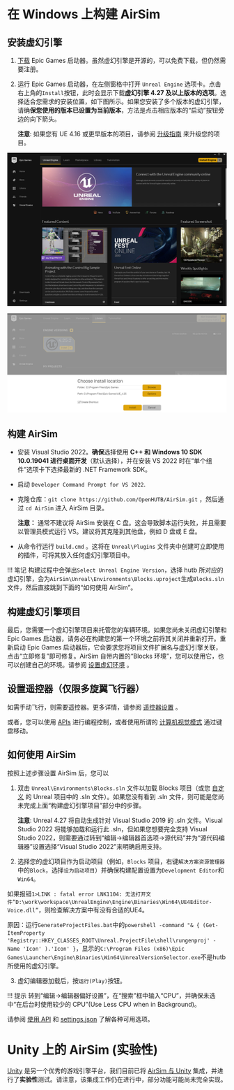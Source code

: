 # 在 Windows 上构建 AirSim

## 安装虚幻引擎

1. [下载](https://www.unrealengine.com/download) Epic Games 启动器。虽然虚幻引擎是开源的，可以免费下载，但仍然需要注册。 
2. 运行 Epic Games 启动器，在左侧窗格中打开 `Unreal Engine` 选项卡。点击右上角的`Install`按钮，此时会显示下载**虚幻引擎 4.27 及以上版本的选项**。选择适合您需求的安装位置，如下图所示。如果您安装了多个版本的虚幻引擎，请确**保您使用的版本已设置为当前版本**，方法是点击相应版本的“启动”按钮旁边的向下箭头。

   **注意**: 如果您有 UE 4.16 或更早版本的项目，请参阅 [升级指南](unreal_upgrade.md) 来升级您的项目。

![Unreal Engine Tab UI Screenshot](images/ue_install.png)

![Unreal Engine Install Location UI Screenshot](images/ue_install_location.png)

## 构建 AirSim
* 安装 Visual Studio 2022。**确保**选择使用 **C++ 和 Windows 10 SDK 10.0.19041 进行桌面开发**（默认选择），并在安装 VS 2022 时在“单个组件”选项卡下选择最新的 .NET Framework SDK。 
* 启动 `Developer Command Prompt for VS 2022`.
* 克隆仓库：`git clone https://github.com/OpenHUTB/AirSim.git` ，然后通过 `cd AirSim` 进入 AirSim 目录。

    **注意：** 通常不建议将 AirSim 安装在 C 盘。这会导致脚本运行失败，并且需要以管理员模式运行 VS。建议将其克隆到其他盘，例如 D 盘或 E 盘。 

* 从命令行运行 `build.cmd` 。这将在 `Unreal\Plugins` 文件夹中创建可立即使用的插件，可将其放入任何虚幻引擎项目中。


!!! 笔记
    构建过程中会弹出`Select Unreal Engine Version`，选择 hutb 所对应的虚幻引擎，会为`AirSim\Unreal\Environments\Blocks.uproject`生成`Blocks.sln`文件，然后直接跳到下面的“如何使用 AirSim”。


## 构建虚幻引擎项目

最后，您需要一个虚幻引擎项目来托管您的车辆环境。如果您尚未关闭虚幻引擎和 Epic Games 启动器，请务必在构建您的第一个环境之前将其关闭并重新打开。重新启动 Epic Games 启动器后，它会要求您将项目文件扩展名与虚幻引擎关联，点击“立即修复”即可修复。AirSim 自带内置的“Blocks 环境”，您可以使用它，也可以创建自己的环境。请参阅 [设置虚幻环境](unreal_proj.md) 。


## 设置遥控器（仅限多旋翼飞行器）

如需手动飞行，则需要遥控器。更多详情，请参阅 [遥控器设置](remote_control.md) 。

或者，您可以使用 [APIs](apis.md) 进行编程控制，或者使用所谓的 [计算机视觉模式](image_apis.md) 通过键盘移动。


## 如何使用 AirSim

按照上述步骤设置 AirSim 后，您可以

1. 双击 `Unreal\Environments\Blocks.sln` 文件以加载 Blocks 项目（或您 [自定义](unreal_custenv.md) 的 Unreal 项目中的 .sln 文件）。如果您没有看到 .sln 文件，则可能是您尚未完成上面“构建虚幻引擎项目”部分中的步骤。 

    **注意**: Unreal 4.27 将自动生成针对 Visual Studio 2019 的 .sln 文件。Visual Studio 2022 将能够加载和运行此 .sln，但如果您想要完全支持 Visual Studio 2022，则需要通过转到“编辑->编辑器首选项->源代码”并为“源代码编辑器”设置选择“Visual Studio 2022”来明确启用支持。

2. 选择您的虚幻项目作为启动项目（例如，`Blocks` 项目，右键`解决方案资源管理器`中的`Block`，选择`设为启动项目`）并确保构建配置设置为`Development Editor`和 `Win64`。

如果报错`1>LINK : fatal error LNK1104: 无法打开文件“D:\work\workspace\UnrealEngine\Engine\Binaries\Win64\UE4Editor-Voice.dll”`，则检查解决方案中有没有合适的UE4。

原因：运行`GenerateProjectFiles.bat`中的`powershell -command "& { (Get-ItemProperty 'Registry::HKEY_CLASSES_ROOT\Unreal.ProjectFile\shell\rungenproj' -Name 'Icon' ).'Icon' }`，显示的`C:\Program Files (x86)\Epic Games\Launcher\Engine\Binaries\Win64\UnrealVersionSelector.exe`不是hutb所使用的虚幻引擎。

3. 虚幻编辑器加载后，按`运行(Play)`按钮。

!!! 提示
    转到“编辑->编辑器偏好设置”，在“搜索”框中输入“CPU”，并确保未选中“在后台时使用较少的 CPU”(Use Less CPU when in Background)。

请参阅 [使用 API](apis.md)  和 [settings.json](settings.md)  了解各种可用选项。

# Unity 上的 AirSim (实验性)

[Unity](https://unity3d.com/) 是另一个优秀的游戏引擎平台，我们目前已将 [AirSim 与 Unity](Unity.md)  集成，并进行了**实验性**测试。请注意，该集成工作仍在进行中，部分功能可能尚未完全实现。

